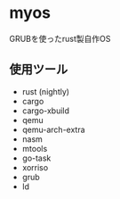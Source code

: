 # myos
GRUBを使ったrust製自作OS
## 使用ツール
* rust (nightly)
* cargo
* cargo-xbuild
* qemu
* qemu-arch-extra
* nasm
* mtools
* go-task
* xorriso
* grub
* ld